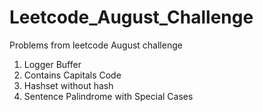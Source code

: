 # Leetcode_August_Challenge
Problems from leetcode August challenge
1. Logger Buffer
2. Contains Capitals Code
3. Hashset without hash
4. Sentence Palindrome with Special Cases
